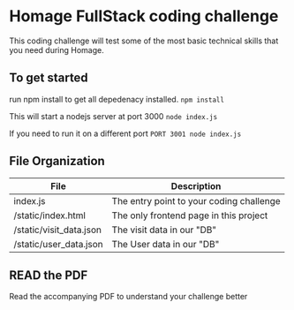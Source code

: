 # Homage FullStack coding challenge

This coding challenge will test some of the most basic technical skills that you need during Homage.

## To get started

run npm install to get all depedenacy installed.
`npm install`

This will start a nodejs server at port 3000
`node index.js`

If you need to run it on a different port
`PORT 3001 node index.js`

## File Organization

| File                     | Description                              |
|--------------------------|------------------------------------------|
| index.js                 | The entry point to your coding challenge |
| /static/index.html       | The only frontend page in this project   |
| /static/visit_data.json  | The visit data in our "DB"               |
| /static/user_data.json   | The User data in our "DB"                |

## READ the PDF
Read the accompanying PDF to understand your challenge better  